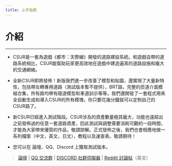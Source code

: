 ```yaml
---
title: 上手指南
---
```


# 介紹
------------------------------

* CSUR是一套為遊戲《都市：天際線》開發的道路建設系統。和遊戲自帶的道路系統相比，CSUR能幫助玩家更高效地在遊戲中建造逼真的道路設施和龐大的交通網絡。

* 全新CSUR即將發佈！新版我們進一步改善了模型和貼圖，還實現了大量新特性，包括帶左轉專用道路（測試版本暫不提供），BRT路，完整的匝道介面模組合集，所有路均帶有隧道模型和車道訓示等等。我們還開發了一套程式用來全自動生成和導入CSUR的所有模塊，你只要花幾分鐘就可以定制自己的CSUR路了。

* 新CSUR已經進入測試階段。CSUR涉及的資產數量極其龐大，功能也遠超出之前發佈過的任意一套道路資產，囙此測試與調整需要消耗可觀的一段時間，才能為大家帶來優質的作品，敬請諒解。正式發佈之後，我們也會相應地做一系列檔案（中文，英文，日文），教程以及速查表。敬請期待！

* 您可以在 論壇、QQ、Discord 上獲取測試版本。

> [論壇](https://bbs.csur.fun) | [QQ 交流群](https://jq.qq.com/?_wv=1027&k=5wOzDNM) | [DISCORD 社群伺服器](https://discord.gg/bdqu5z8) | [Reddit 討論帖](https://www.reddit.com/r/CitiesSkylinesModding/comments/d8y4xo/csur_automated_creation_of_road_assets_with/)（英文）
